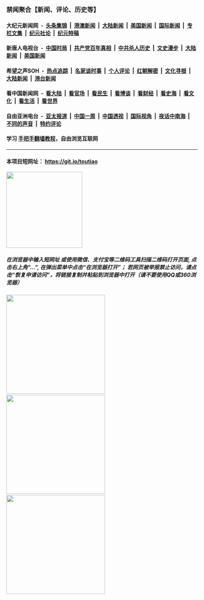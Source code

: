 ### 禁闻聚合【新闻、评论、历史等】

#### 大纪元新闻网 &nbsp;-&nbsp; [头条集锦](indexes/E头条集锦.md?t=02121044) &nbsp;|&nbsp; [港澳新闻](indexes/E港澳新闻.md?t=02121044)  &nbsp;|&nbsp; [大陆新闻](indexes/E大陆新闻.md?t=02121044) &nbsp;|&nbsp; [美国新闻](indexes/E美国新闻.md?t=02121044) &nbsp;|&nbsp; [国际新闻](indexes/E国际新闻.md?t=02121044) &nbsp;|&nbsp; [专栏文集](indexes/E专栏文集.md?t=02121044) &nbsp;|&nbsp; [纪元社论](indexes/E纪元社论.md?t=02121044) &nbsp;|&nbsp; [纪元特稿](indexes/E纪元特稿.md?t=02121044) 

#### 新唐人电视台 &nbsp;-&nbsp; [中国时局](indexes/N中国时局.md?t=02121044) &nbsp;|&nbsp; [共产党百年真相](indexes/N共产党百年真相.md?t=02121044) &nbsp;|&nbsp; [中共杀人历史](indexes/N中共杀人历史.md?t=02121044) &nbsp;|&nbsp; [文史漫步](indexes/N文史漫步.md?t=02121044) &nbsp;|&nbsp; [大陆新闻](indexes/N大陆新闻.md?t=02121044) &nbsp;|&nbsp; [美国新闻](indexes/N美国新闻.md?t=02121044)

#### 希望之声SOH &nbsp;-&nbsp; [热点追踪](indexes/H热点追踪.md?t=02121044) &nbsp;|&nbsp; [名家谈时事](indexes/H名家谈时事.md?t=02121044) &nbsp;|&nbsp; [个人评论](indexes/H个人评论.md?t=02121044)  &nbsp;|&nbsp; [红朝解密](indexes/H红朝解密.md?t=02121044) &nbsp;|&nbsp; [文化寻根](indexes/H文化寻根.md?t=02121044) &nbsp;|&nbsp; [大陆新闻](indexes/H大陆新闻.md?t=02121044) &nbsp;|&nbsp; [港台新闻](indexes/H港台新闻.md?t=02121044)

#### 看中国新闻网 &nbsp;-&nbsp; [看大陆](indexes/S看大陆.md?t=02121044) &nbsp;|&nbsp; [看官场](indexes/S看官场.md?t=02121044) &nbsp;|&nbsp; [看民生](indexes/S看民生.md?t=02121044)  &nbsp;|&nbsp; [看博谈](indexes/S看博谈.md?t=02121044) &nbsp;|&nbsp; [看财经](indexes/S看财经.md?t=02121044) &nbsp;|&nbsp; [看史海](indexes/S看史海.md?t=02121044) &nbsp;|&nbsp; [看文化](indexes/S看文化.md?t=02121044) &nbsp;|&nbsp; [看生活](indexes/S看生活.md?t=02121044) &nbsp;|&nbsp; [看世界](indexes/S看世界.md?t=02121044)

#### 自由亚洲电台 &nbsp;-&nbsp; [亚太报道](indexes/R亚太报道.md?t=02121044) &nbsp;|&nbsp; [中国一周](indexes/R中国一周.md?t=02121044) &nbsp;|&nbsp; [中国透视](indexes/R中国透视.md?t=02121044)  &nbsp;|&nbsp; [国际视角](indexes/R国际视角.md?t=02121044) &nbsp;|&nbsp; [夜话中南海](indexes/R夜话中南海.md?t=02121044) &nbsp;|&nbsp; [不同的声音](indexes/R不同的声音.md?t=02121044) &nbsp;|&nbsp; [特约评论](indexes/R特约评论.md?t=02121044)

#### 学习 [手把手翻墙教程](https://github.com/gfw-breaker/guides/wiki)，自由浏览互联网

----

#### 本项目短网址： https://git.io/toutiao
<img src="https://raw.githubusercontent.com/gfw-breaker/banned-news/master/scripts/img/qr.png" width="200px"/>  

##### 在浏览器中输入短网址 或使用微信、支付宝等二维码工具扫描二维码打开页面, 点击右上角"...", 在弹出菜单中点击“在浏览器打开”； 若网页被举报禁止访问，请点击“恢复申请访问”，将链接复制并粘贴到浏览器中打开（请不要使用QQ或360浏览器）

<img src="https://raw.githubusercontent.com/gfw-breaker/banned-news/master/scripts/img/1.png" width="260px"/> &nbsp; <img src="https://raw.githubusercontent.com/gfw-breaker/banned-news/master/scripts/img/2.png" width="260px"/> &nbsp; <img src="https://raw.githubusercontent.com/gfw-breaker/banned-news/master/scripts/img/3.png" width="260px"/>
